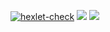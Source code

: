 [![hexlet-check](https://github.com/Dengorl789/java-project-71/actions/workflows/hexlet-check.yml/badge.svg)](https://github.com/Dengorl789/java-project-71/actions/workflows/hexlet-check.yml)
<a href="https://codeclimate.com/github/Dengorl789/java-project-71/maintainability"><img src="https://api.codeclimate.com/v1/badges/6e30e8a3d5691346d8ee/maintainability" /></a>
<a href="https://codeclimate.com/github/Dengorl789/java-project-71/test_coverage"><img src="https://api.codeclimate.com/v1/badges/6e30e8a3d5691346d8ee/test_coverage" /></a>

